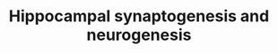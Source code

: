 ---
annotations:
- id: CL:0002608
  parent: animal cell
  type: Cell Type Ontology
  value: hippocampal neuron
- id: PW:0000650
  parent: signaling pathway
  type: Pathway Ontology
  value: signaling pathway pertinent to development
- id: PW:0000003
  parent: signaling pathway
  type: Pathway Ontology
  value: signaling pathway
- id: PW:0000004
  parent: regulatory pathway
  type: Pathway Ontology
  value: regulatory pathway
- id: PW:0002422
  parent: regulatory pathway
  type: Pathway Ontology
  value: synaptic differentiation pathway
authors:
- CMalyar
- Egonw
- AlexanderPico
- Eweitz
citedin: ''
communities:
- ontox
description: Cognitive function and the consolidation of memory through hippocampal
  synaptogenesis and neurogenesis and the role of thyroxine.
last-edited: 2024-07-23
ndex: null
organisms:
- Homo sapiens
redirect_from:
- /index.php/Pathway:WP5231
- /instance/WP5231
- /instance/WP5231_r134518
revision: r134518
schema-jsonld:
- '@context': https://schema.org/
  '@id': https://wikipathways.github.io/pathways/WP5231.html
  '@type': Dataset
  creator:
    '@type': Organization
    name: WikiPathways
  description: Cognitive function and the consolidation of memory through hippocampal
    synaptogenesis and neurogenesis and the role of thyroxine.
  keywords:
  - ATP
  - BCL2
  - 'BDNF '
  - CALM1
  - 'CAMK2A '
  - CAMK2B
  - 'CAMK4 '
  - 'CAMKK1 '
  - CAMKK2
  - 'CCND2 '
  - CREB1
  - Ca2+
  - DIO2
  - 'DRD1  '
  - HNRNPL
  - K+
  - MAPK/ERK
  - MAPK14
  - 'NCAM1 '
  - 'NGF '
  - 'NRXN1 '
  - 'NRXN2 '
  - 'NRXN3  '
  - Na+
  - PPARGC1A
  - PRKCA
  - 'PRKCA '
  - PRL
  - RPS6KA5
  - RSK
  - SYT12
  - 'SYT2 '
  - Thyroxine (T4)
  - Triiodothyronine (T3)
  - TrkB
  - cAMP
  license: CC0
  name: Hippocampal synaptogenesis and neurogenesis
seo: CreativeWork
title: Hippocampal synaptogenesis and neurogenesis
wpid: WP5231
---